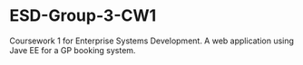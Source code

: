 # ESD-Group-3-CW1

Coursework 1 for Enterprise Systems Development. A web application using Jave EE for a GP booking system.
